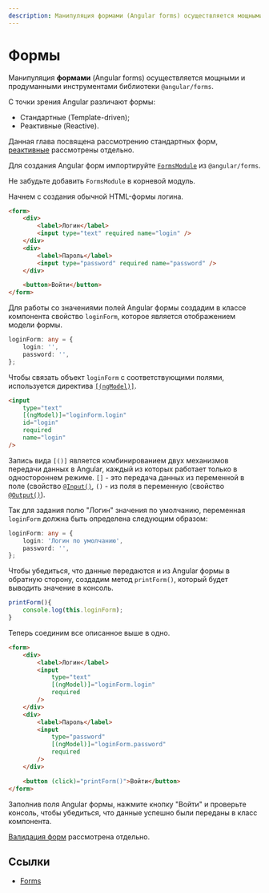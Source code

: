```yaml
---
description: Манипуляция формами (Angular forms) осуществляется мощными и продуманными инструментами библиотеки
---
```


# Формы

Манипуляция **формами** (Angular forms) осуществляется мощными и продуманными инструментами библиотеки `@angular/forms`.

С точки зрения Angular различают формы:

-   Стандартные (Template-driven);
-   Реактивные (Reactive).

Данная глава посвящена рассмотрению стандартных форм, [реактивные](angular-reactive-forms.md) рассмотрены отдельно.

Для создания Angular форм импортируйте [`FormsModule`](https://angular.io/api/forms/FormsModule) из `@angular/forms`.

Не забудьте добавить `FormsModule` в корневой модуль.

Начнем с создания обычной HTML-формы логина.

```html
<form>
    <div>
        <label>Логин</label>
        <input type="text" required name="login" />
    </div>
    <div>
        <label>Пароль</label>
        <input type="password" required name="password" />
    </div>

    <button>Войти</button>
</form>
```

Для работы со значениями полей Angular формы создадим в классе компонента свойство `loginForm`, которое является отображением модели формы.

```ts
loginForm: any = {
    login: '',
    password: '',
};
```

Чтобы связать объект `loginForm` с соответствующими полями, используется директива [`[(ngModel)]`](https://angular.io/api/forms/NgModel).

```html
<input
    type="text"
    [(ngModel)]="loginForm.login"
    id="login"
    required
    name="login"
/>
```

Запись вида `[()]` является комбинированием двух механизмов передачи данных в Angular, каждый из которых работает только в одностороннем режиме. `[]` - это передача данных из переменной в поле (свойство [`@Input()`](https://angular.io/api/core/Input), `()` - из поля в переменную (свойство [`@Output()`](https://angular.io/api/core/Output)).

Так для задания полю "Логин" значения по умолчанию, переменная `loginForm` должна быть определена следующим образом:

```ts
loginForm: any = {
    login: 'Логин по умолчанию',
    password: '',
};
```

Чтобы убедиться, что данные передаются и из Angular формы в обратную сторону, создадим метод `printForm()`, который будет выводить значение в консоль.

```ts
printForm(){
	console.log(this.loginForm);
}
```

Теперь соединим все описанное выше в одно.

```html
<form>
    <div>
        <label>Логин</label>
        <input
            type="text"
            [(ngModel)]="loginForm.login"
            required
        />
    </div>
    <div>
        <label>Пароль</label>
        <input
            type="password"
            [(ngModel)]="loginForm.password"
            required
        />
    </div>

    <button (click)="printForm()">Войти</button>
</form>
```

Заполнив поля Angular формы, нажмите кнопку "Войти" и проверьте консоль, чтобы убедиться, что данные успешно были переданы в класс компонента.

[Валидация форм](forms-validation.md) рассмотрена отдельно.

## Ссылки

-   [Forms](https://angular.io/start/forms)
